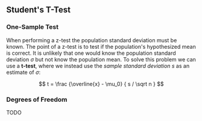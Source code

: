 
## Student's T-Test

### One-Sample Test
When performing a z-test the population standard deviation must be known. The point of a z-test is to test if the population's hypothesized mean is correct. It is unlikely that one would know the population standard deviation $\sigma$ but not know the population mean. To solve this problem we can use a **t-test**, where we instead use the _sample standard deviation_ $s$ as an estimate of $\sigma$:

$$
   t = \frac {\overline{x} - \mu_0} { s / \sqrt n  }
$$

### Degrees of Freedom
TODO